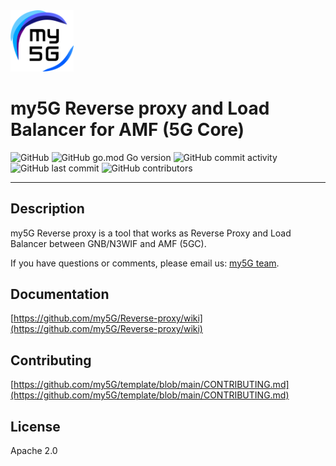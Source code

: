 <img width="20%" src="docs/media/img/my5g-logo.png" alt="my5g-core"/>

# my5G Reverse proxy and Load Balancer for AMF (5G Core)

![GitHub](https://img.shields.io/github/license/my5G/Reverse-proxy?color=blue) 
![GitHub go.mod Go version](https://img.shields.io/github/go-mod/go-version/my5G/Reverse-proxy) ![GitHub commit activity](https://img.shields.io/github/commit-activity/y/my5G/Reverse-proxy) 
![GitHub last commit](https://img.shields.io/github/last-commit/my5G/Reverse-proxy)
![GitHub contributors](https://img.shields.io/github/contributors/my5G/Reverse-proxy)

----
## Description

my5G Reverse proxy is a tool that works as Reverse Proxy and Load Balancer between GNB/N3WIF and AMF (5GC).

If you have questions or comments, please email us: [my5G team](mailto:my5G.initiative@gmail.com). 


## Documentation

[https://github.com/my5G/Reverse-proxy/wiki](https://github.com/my5G/Reverse-proxy/wiki)

## Contributing

[https://github.com/my5G/template/blob/main/CONTRIBUTING.md](https://github.com/my5G/template/blob/main/CONTRIBUTING.md)

## License

Apache 2.0
